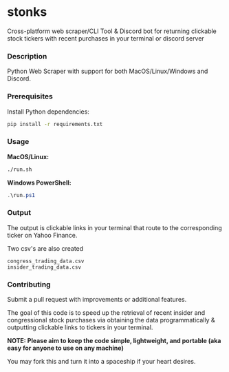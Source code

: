 # stonks
Cross-platform web scraper/CLI Tool & Discord bot for returning clickable
stock tickers with recent purchases in your terminal or discord server 

### Description
Python Web Scraper with support for both MacOS/Linux/Windows and Discord. 

### Prerequisites
Install Python dependencies:
```bash
pip install -r requirements.txt
```

### Usage

**MacOS/Linux:**
```bash
./run.sh
```

**Windows PowerShell:**
```powershell
.\run.ps1
```

### Output
The output is clickable links in your terminal that route to the corresponding ticker on Yahoo Finance. 

Two csv's are also created 
```
congress_trading_data.csv
insider_trading_data.csv
```

### Contributing
Submit a pull request with improvements or additional features.

The goal of this code is to speed up the retrieval of recent insider and congressional stock purchases 
via obtaining the data programmatically & outputting clickable links to tickers in your terminal. 

**NOTE: Please aim to keep the code simple, lightweight, and portable (aka easy for anyone to use on any machine)** 

You may fork this and turn it into a spaceship if your heart desires. 
